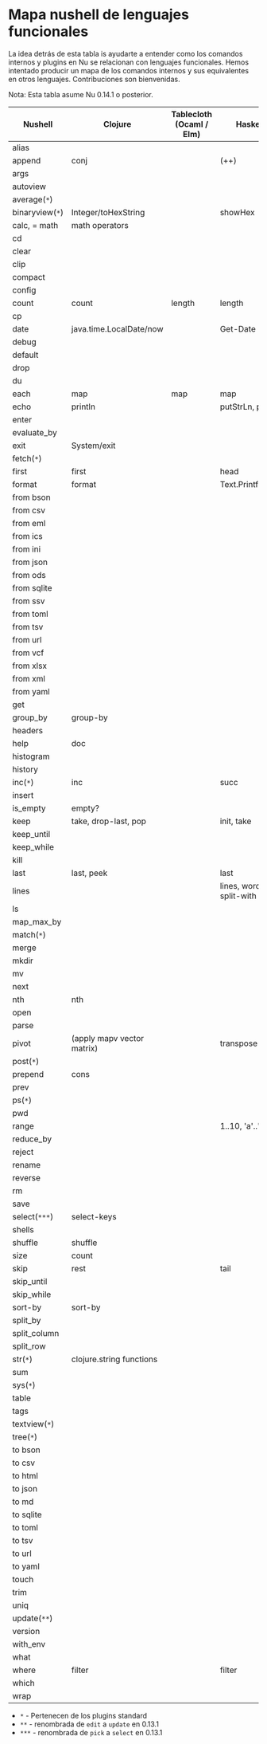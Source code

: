 # Mapa nushell de lenguajes funcionales

La idea detrás de esta tabla is ayudarte a entender como los comandos internos y plugins en Nu se relacionan con lenguajes funcionales. Hemos intentado producir un mapa de los comandos internos y sus equivalentes en otros lenguajes. Contribuciones son bienvenidas.

Nota: Esta tabla asume Nu 0.14.1 o posterior.

| Nushell         | Clojure                    | Tablecloth (Ocaml / Elm) | Haskell                  |     |
| --------------- | -------------------------- | ------------------------ | ------------------------ | --- |
| alias           |                            |                          |                          |     |
| append          | conj                       |                          | (++)                     |     |
| args            |                            |                          |                          |     |
| autoview        |                            |                          |                          |     |
| average(`*`)    |                            |                          |                          |     |
| binaryview(`*`) | Integer/toHexString        |                          | showHex                  |     |
| calc, = math    | math operators             |                          |                          |     |
| cd              |                            |                          |                          |     |
| clear           |                            |                          |                          |     |
| clip            |                            |                          |                          |     |
| compact         |                            |                          |                          |     |
| config          |                            |                          |                          |     |
| count           | count                      | length                   | length                   |     |
| cp              |                            |                          |                          |     |
| date            | java.time.LocalDate/now    |                          | Get-Date                 |     |
| debug           |                            |                          |                          |     |
| default         |                            |                          |                          |     |
| drop            |                            |                          |                          |     |
| du              |                            |                          |                          |     |
| each            | map                        | map                      | map                      |     |
| echo            | println                    |                          | putStrLn, print          |     |
| enter           |                            |                          |                          |     |
| evaluate_by     |                            |                          |                          |     |
| exit            | System/exit                |                          |                          |     |
| fetch(`*`)      |                            |                          |                          |     |
| first           | first                      |                          | head                     |     |
| format          | format                     |                          | Text.Printf.printf       |     |
| from bson       |                            |                          |                          |     |
| from csv        |                            |                          |                          |     |
| from eml        |                            |                          |                          |     |
| from ics        |                            |                          |                          |     |
| from ini        |                            |                          |                          |     |
| from json       |                            |                          |                          |     |
| from ods        |                            |                          |                          |     |
| from sqlite     |                            |                          |                          |     |
| from ssv        |                            |                          |                          |     |
| from toml       |                            |                          |                          |     |
| from tsv        |                            |                          |                          |     |
| from url        |                            |                          |                          |     |
| from vcf        |                            |                          |                          |     |
| from xlsx       |                            |                          |                          |     |
| from xml        |                            |                          |                          |     |
| from yaml       |                            |                          |                          |     |
| get             |                            |                          |                          |     |
| group_by        | group-by                   |                          |                          |     |
| headers         |                            |                          |                          |     |
| help            | doc                        |                          |                          |     |
| histogram       |                            |                          |                          |     |
| history         |                            |                          |                          |     |
| inc(`*`)        | inc                        |                          | succ                     |     |
| insert          |                            |                          |                          |     |
| is_empty        | empty?                     |                          |                          |     |
| keep            | take, drop-last, pop       |                          | init, take               |     |
| keep_until      |                            |                          |                          |     |
| keep_while      |                            |                          |                          |     |
| kill            |                            |                          |                          |     |
| last            | last, peek                 |                          | last                     |     |
| lines           |                            |                          | lines, words, split-with |     |
| ls              |                            |                          |                          |     |
| map_max_by      |                            |                          |                          |     |
| match(`*`)      |                            |                          |                          |     |
| merge           |                            |                          |                          |     |
| mkdir           |                            |                          |                          |     |
| mv              |                            |                          |                          |     |
| next            |                            |                          |                          |     |
| nth             | nth                        |                          |                          |     |
| open            |                            |                          |                          |     |
| parse           |                            |                          |                          |     |
| pivot           | (apply mapv vector matrix) |                          | transpose                |     |
| post(`*`)       |                            |                          |                          |     |
| prepend         | cons                       |                          |                          |     |
| prev            |                            |                          |                          |     |
| ps(`*`)         |                            |                          |                          |     |
| pwd             |                            |                          |                          |     |
| range           |                            |                          | 1..10, 'a'..'f'          |     |
| reduce_by       |                            |                          |                          |     |
| reject          |                            |                          |                          |     |
| rename          |                            |                          |                          |     |
| reverse         |                            |                          |                          |     |
| rm              |                            |                          |                          |     |
| save            |                            |                          |                          |     |
| select(`***`)   | select-keys                |                          |                          |     |
| shells          |                            |                          |                          |     |
| shuffle         | shuffle                    |                          |                          |     |
| size            | count                      |                          |                          |     |
| skip            | rest                       |                          | tail                     |     |
| skip_until      |                            |                          |                          |     |
| skip_while      |                            |                          |                          |     |
| sort-by         | sort-by                    |                          |                          |     |
| split_by        |                            |                          |                          |     |
| split_column    |                            |                          |                          |     |
| split_row       |                            |                          |                          |     |
| str(`*`)        | clojure.string functions   |                          |                          |     |
| sum             |                            |                          |                          |     |
| sys(`*`)        |                            |                          |                          |     |
| table           |                            |                          |                          |     |
| tags            |                            |                          |                          |     |
| textview(`*`)   |                            |                          |                          |     |
| tree(`*`)       |                            |                          |                          |     |
| to bson         |                            |                          |                          |     |
| to csv          |                            |                          |                          |     |
| to html         |                            |                          |                          |     |
| to json         |                            |                          |                          |     |
| to md           |                            |                          |                          |     |
| to sqlite       |                            |                          |                          |     |
| to toml         |                            |                          |                          |     |
| to tsv          |                            |                          |                          |     |
| to url          |                            |                          |                          |     |
| to yaml         |                            |                          |                          |     |
| touch           |                            |                          |                          |     |
| trim            |                            |                          |                          |     |
| uniq            |                            |                          |                          |     |
| update(`**`)    |                            |                          |                          |     |
| version         |                            |                          |                          |     |
| with_env        |                            |                          |                          |     |
| what            |                            |                          |                          |     |
| where           | filter                     |                          | filter                   |     |
| which           |                            |                          |                          |     |
| wrap            |                            |                          |                          |     |

- `*` - Pertenecen de los plugins standard
- `**` - renombrada de `edit` a `update` en 0.13.1
- `***` - renombrada de `pick` a `select` en 0.13.1
